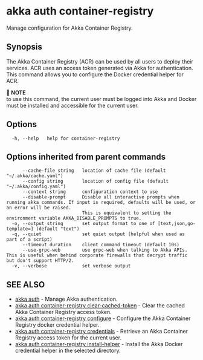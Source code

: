 # akka auth container-registry

Manage configuration for Akka Container Registry.

## Synopsis

The Akka Container Registry (ACR) can be used by all users to deploy their services.
ACR uses an access token generated via Akka for authentication.
This command allows you to configure the Docker credential helper for ACR.

**📌 NOTE**\
to use this command, the current user must be logged into Akka and Docker must be installed and accessible for the current user.

## Options

```
  -h, --help   help for container-registry
```

## Options inherited from parent commands

```
      --cache-file string   location of cache file (default "~/.akka/cache.yaml")
      --config string       location of config file (default "~/.akka/config.yaml")
      --context string      configuration context to use
      --disable-prompt      Disable all interactive prompts when running akka commands. If input is required, defaults will be used, or an error will be raised.
                            This is equivalent to setting the environment variable AKKA_DISABLE_PROMPTS to true.
  -o, --output string       set output format to one of [text,json,go-template=] (default "text")
  -q, --quiet               set quiet output (helpful when used as part of a script)
      --timeout duration    client command timeout (default 10s)
      --use-grpc-web        use grpc-web when talking to Akka APIs. This is useful when behind corporate firewalls that decrypt traffic but don't support HTTP/2.
  -v, --verbose             set verbose output
```

## SEE ALSO

* [akka auth](akka_auth.html)	 - Manage Akka authentication.
* [akka auth container-registry clear-cached-token](akka_auth_container-registry_clear-cached-token.html)	 - Clear the cached Akka Container Registry access token.
* [akka auth container-registry configure](akka_auth_container-registry_configure.html)	 - Configure the Akka Container Registry docker credential helper.
* [akka auth container-registry credentials](akka_auth_container-registry_credentials.html)	 - Retrieve an Akka Container Registry access token for the current user.
* [akka auth container-registry install-helper](akka_auth_container-registry_install-helper.html)	 - Install the Akka Docker credential helper in the selected directory.
